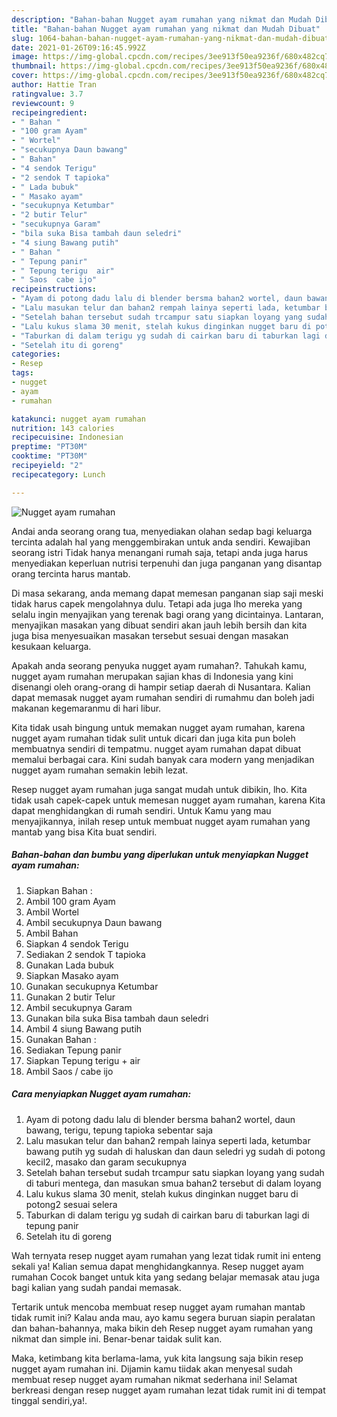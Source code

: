 ```yaml
---
description: "Bahan-bahan Nugget ayam rumahan yang nikmat dan Mudah Dibuat"
title: "Bahan-bahan Nugget ayam rumahan yang nikmat dan Mudah Dibuat"
slug: 1064-bahan-bahan-nugget-ayam-rumahan-yang-nikmat-dan-mudah-dibuat
date: 2021-01-26T09:16:45.992Z
image: https://img-global.cpcdn.com/recipes/3ee913f50ea9236f/680x482cq70/nugget-ayam-rumahan-foto-resep-utama.jpg
thumbnail: https://img-global.cpcdn.com/recipes/3ee913f50ea9236f/680x482cq70/nugget-ayam-rumahan-foto-resep-utama.jpg
cover: https://img-global.cpcdn.com/recipes/3ee913f50ea9236f/680x482cq70/nugget-ayam-rumahan-foto-resep-utama.jpg
author: Hattie Tran
ratingvalue: 3.7
reviewcount: 9
recipeingredient:
- " Bahan "
- "100 gram Ayam"
- " Wortel"
- "secukupnya Daun bawang"
- " Bahan"
- "4 sendok Terigu"
- "2 sendok T tapioka"
- " Lada bubuk"
- " Masako ayam"
- "secukupnya Ketumbar"
- "2 butir Telur"
- "secukupnya Garam"
- "bila suka Bisa tambah daun seledri"
- "4 siung Bawang putih"
- " Bahan "
- " Tepung panir"
- " Tepung terigu  air"
- " Saos  cabe ijo"
recipeinstructions:
- "Ayam di potong dadu lalu di blender bersma bahan2 wortel, daun bawang, terigu, tepung tapioka sebentar saja"
- "Lalu masukan telur dan bahan2 rempah lainya seperti lada, ketumbar bawang putih yg sudah di haluskan dan daun seledri yg sudah di potong kecil2, masako dan garam secukupnya"
- "Setelah bahan tersebut sudah trcampur satu siapkan loyang yang sudah di taburi mentega, dan masukan smua bahan2 tersebut di dalam loyang"
- "Lalu kukus slama 30 menit, stelah kukus dinginkan nugget baru di potong2 sesuai selera"
- "Taburkan di dalam terigu yg sudah di cairkan baru di taburkan lagi di tepung panir"
- "Setelah itu di goreng"
categories:
- Resep
tags:
- nugget
- ayam
- rumahan

katakunci: nugget ayam rumahan 
nutrition: 143 calories
recipecuisine: Indonesian
preptime: "PT30M"
cooktime: "PT30M"
recipeyield: "2"
recipecategory: Lunch

---
```



![Nugget ayam rumahan](https://img-global.cpcdn.com/recipes/3ee913f50ea9236f/680x482cq70/nugget-ayam-rumahan-foto-resep-utama.jpg)

Andai anda seorang orang tua, menyediakan olahan sedap bagi keluarga tercinta adalah hal yang menggembirakan untuk anda sendiri. Kewajiban seorang istri Tidak hanya menangani rumah saja, tetapi anda juga harus menyediakan keperluan nutrisi terpenuhi dan juga panganan yang disantap orang tercinta harus mantab.

Di masa  sekarang, anda memang dapat memesan panganan siap saji meski tidak harus capek mengolahnya dulu. Tetapi ada juga lho mereka yang selalu ingin menyajikan yang terenak bagi orang yang dicintainya. Lantaran, menyajikan masakan yang dibuat sendiri akan jauh lebih bersih dan kita juga bisa menyesuaikan masakan tersebut sesuai dengan masakan kesukaan keluarga. 



Apakah anda seorang penyuka nugget ayam rumahan?. Tahukah kamu, nugget ayam rumahan merupakan sajian khas di Indonesia yang kini disenangi oleh orang-orang di hampir setiap daerah di Nusantara. Kalian dapat memasak nugget ayam rumahan sendiri di rumahmu dan boleh jadi makanan kegemaranmu di hari libur.

Kita tidak usah bingung untuk memakan nugget ayam rumahan, karena nugget ayam rumahan tidak sulit untuk dicari dan juga kita pun boleh membuatnya sendiri di tempatmu. nugget ayam rumahan dapat dibuat memalui berbagai cara. Kini sudah banyak cara modern yang menjadikan nugget ayam rumahan semakin lebih lezat.

Resep nugget ayam rumahan juga sangat mudah untuk dibikin, lho. Kita tidak usah capek-capek untuk memesan nugget ayam rumahan, karena Kita dapat menghidangkan di rumah sendiri. Untuk Kamu yang mau menyajikannya, inilah resep untuk membuat nugget ayam rumahan yang mantab yang bisa Kita buat sendiri.

<!--inarticleads1-->

##### Bahan-bahan dan bumbu yang diperlukan untuk menyiapkan Nugget ayam rumahan:

1. Siapkan  Bahan :
1. Ambil 100 gram Ayam
1. Ambil  Wortel
1. Ambil secukupnya Daun bawang
1. Ambil  Bahan
1. Siapkan 4 sendok Terigu
1. Sediakan 2 sendok T tapioka
1. Gunakan  Lada bubuk
1. Siapkan  Masako ayam
1. Gunakan secukupnya Ketumbar
1. Gunakan 2 butir Telur
1. Ambil secukupnya Garam
1. Gunakan bila suka Bisa tambah daun seledri
1. Ambil 4 siung Bawang putih
1. Gunakan  Bahan :
1. Sediakan  Tepung panir
1. Siapkan  Tepung terigu + air
1. Ambil  Saos / cabe ijo




<!--inarticleads2-->

##### Cara menyiapkan Nugget ayam rumahan:

1. Ayam di potong dadu lalu di blender bersma bahan2 wortel, daun bawang, terigu, tepung tapioka sebentar saja
1. Lalu masukan telur dan bahan2 rempah lainya seperti lada, ketumbar bawang putih yg sudah di haluskan dan daun seledri yg sudah di potong kecil2, masako dan garam secukupnya
1. Setelah bahan tersebut sudah trcampur satu siapkan loyang yang sudah di taburi mentega, dan masukan smua bahan2 tersebut di dalam loyang
1. Lalu kukus slama 30 menit, stelah kukus dinginkan nugget baru di potong2 sesuai selera
1. Taburkan di dalam terigu yg sudah di cairkan baru di taburkan lagi di tepung panir
1. Setelah itu di goreng




Wah ternyata resep nugget ayam rumahan yang lezat tidak rumit ini enteng sekali ya! Kalian semua dapat menghidangkannya. Resep nugget ayam rumahan Cocok banget untuk kita yang sedang belajar memasak atau juga bagi kalian yang sudah pandai memasak.

Tertarik untuk mencoba membuat resep nugget ayam rumahan mantab tidak rumit ini? Kalau anda mau, ayo kamu segera buruan siapin peralatan dan bahan-bahannya, maka bikin deh Resep nugget ayam rumahan yang nikmat dan simple ini. Benar-benar taidak sulit kan. 

Maka, ketimbang kita berlama-lama, yuk kita langsung saja bikin resep nugget ayam rumahan ini. Dijamin kamu tiidak akan menyesal sudah membuat resep nugget ayam rumahan nikmat sederhana ini! Selamat berkreasi dengan resep nugget ayam rumahan lezat tidak rumit ini di tempat tinggal sendiri,ya!.

